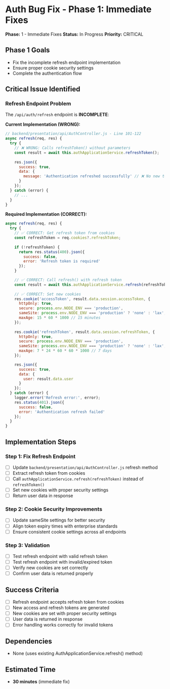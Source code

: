 # Auth Bug Fix - Phase 1: Immediate Fixes

**Phase:** 1 - Immediate Fixes
**Status:** In Progress
**Priority:** CRITICAL

## Phase 1 Goals
- Fix the incomplete refresh endpoint implementation
- Ensure proper cookie security settings
- Complete the authentication flow

## Critical Issue Identified

### **Refresh Endpoint Problem**
The `/api/auth/refresh` endpoint is **INCOMPLETE**:

**Current Implementation (WRONG):**
```javascript
// backend/presentation/api/AuthController.js - Line 101-122
async refresh(req, res) {
  try {
    // ❌ WRONG: Calls refreshToken() without parameters
    const result = await this.authApplicationService.refreshToken();
    
    res.json({
      success: true,
      data: {
        message: 'Authentication refreshed successfully' // ❌ No new tokens!
      }
    });
  } catch (error) {
    // ...
  }
}
```

**Required Implementation (CORRECT):**
```javascript
async refresh(req, res) {
  try {
    // ✅ CORRECT: Get refresh token from cookies
    const refreshToken = req.cookies?.refreshToken;
    
    if (!refreshToken) {
      return res.status(400).json({
        success: false,
        error: 'Refresh token is required'
      });
    }

    // ✅ CORRECT: Call refresh() with refresh token
    const result = await this.authApplicationService.refresh(refreshToken);
    
    // ✅ CORRECT: Set new cookies
    res.cookie('accessToken', result.data.session.accessToken, {
      httpOnly: true,
      secure: process.env.NODE_ENV === 'production',
      sameSite: process.env.NODE_ENV === 'production' ? 'none' : 'lax',
      maxAge: 15 * 60 * 1000 // 15 minutes
    });
    
    res.cookie('refreshToken', result.data.session.refreshToken, {
      httpOnly: true,
      secure: process.env.NODE_ENV === 'production',
      sameSite: process.env.NODE_ENV === 'production' ? 'none' : 'lax',
      maxAge: 7 * 24 * 60 * 60 * 1000 // 7 days
    });

    res.json({
      success: true,
      data: {
        user: result.data.user
      }
    });
  } catch (error) {
    logger.error('Refresh error:', error);
    res.status(401).json({
      success: false,
      error: 'Authentication refresh failed'
    });
  }
}
```

## Implementation Steps

### Step 1: Fix Refresh Endpoint
- [ ] Update `backend/presentation/api/AuthController.js` refresh method
- [ ] Extract refresh token from cookies
- [ ] Call `authApplicationService.refresh(refreshToken)` instead of `refreshToken()`
- [ ] Set new cookies with proper security settings
- [ ] Return user data in response

### Step 2: Cookie Security Improvements
- [ ] Update sameSite settings for better security
- [ ] Align token expiry times with enterprise standards
- [ ] Ensure consistent cookie settings across all endpoints

### Step 3: Validation
- [ ] Test refresh endpoint with valid refresh token
- [ ] Test refresh endpoint with invalid/expired token
- [ ] Verify new cookies are set correctly
- [ ] Confirm user data is returned properly

## Success Criteria
- [ ] Refresh endpoint accepts refresh token from cookies
- [ ] New access and refresh tokens are generated
- [ ] New cookies are set with proper security settings
- [ ] User data is returned in response
- [ ] Error handling works correctly for invalid tokens

## Dependencies
- None (uses existing AuthApplicationService.refresh() method)

## Estimated Time
- **30 minutes** (immediate fix) 